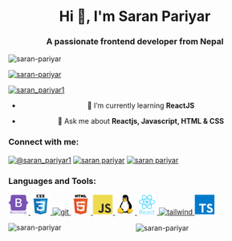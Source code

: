 
<center>
<h1 align="center">Hi 👋, I'm Saran Pariyar</h1>
<h3 align="center">A passionate frontend developer from Nepal</h3>

<p align="left"> <img src="https://komarev.com/ghpvc/?username=saran-pariyar&label=Profile%20views&color=0e75b6&style=flat" alt="saran-pariyar" /> </p>

<p align="left"> <a href="https://github.com/ryo-ma/github-profile-trophy"><img src="https://github-profile-trophy.vercel.app/?username=Saran-pariyar" alt="saran-pariyar" /></a> </p>

<p align="left"> <a href="https://twitter.com/saran_pariyar1" target="blank"><img src="https://img.shields.io/twitter/follow/saran_pariyar1?logo=twitter&style=for-the-badge" alt="saran_pariyar1" /></a> </p>

  
- 🌱 I’m currently learning **ReactJS**

- 💬 Ask me about **Reactjs, Javascript, HTML & CSS**


<h3 align="left">Connect with me:</h3>
<p align="left">
<a href="[https://twitter.com/saran_pariyar1](https://twitter.com/saran_pariyar1)" target="blank"><img align="center" src="https://raw.githubusercontent.com/rahuldkjain/github-profile-readme-generator/master/src/images/icons/Social/twitter.svg" alt="@saran_pariyar1" height="30" width="40" /></a>
<a href="[https://linkedin.com/in/Saran Pariyar](https://www.linkedin.com/in/saran-pariyar-5078b5217/)" target="blank"><img align="center" src="https://raw.githubusercontent.com/rahuldkjain/github-profile-readme-generator/master/src/images/icons/Social/linked-in-alt.svg" alt="saran pariyar" height="30" width="40" /></a>
<a href="[https://fb.com/saran pariyar](https://www.facebook.com/saran.pariyar.50/)" target="blank"><img align="center" src="https://raw.githubusercontent.com/rahuldkjain/github-profile-readme-generator/master/src/images/icons/Social/facebook.svg" alt="saran pariyar" height="30" width="40" /></a>
</p>

<h3 align="left">Languages and Tools:</h3>
<p align="left"> <a href="https://getbootstrap.com" target="_blank" rel="noreferrer"> <img src="https://raw.githubusercontent.com/devicons/devicon/master/icons/bootstrap/bootstrap-plain-wordmark.svg" alt="bootstrap" width="40" height="40"/> </a> <a href="https://www.w3schools.com/css/" target="_blank" rel="noreferrer"> <img src="https://raw.githubusercontent.com/devicons/devicon/master/icons/css3/css3-original-wordmark.svg" alt="css3" width="40" height="40"/> </a> <a href="https://git-scm.com/" target="_blank" rel="noreferrer"> <img src="https://www.vectorlogo.zone/logos/git-scm/git-scm-icon.svg" alt="git" width="40" height="40"/> </a> <a href="https://www.w3.org/html/" target="_blank" rel="noreferrer"> <img src="https://raw.githubusercontent.com/devicons/devicon/master/icons/html5/html5-original-wordmark.svg" alt="html5" width="40" height="40"/> </a> <a href="https://developer.mozilla.org/en-US/docs/Web/JavaScript" target="_blank" rel="noreferrer"> <img src="https://raw.githubusercontent.com/devicons/devicon/master/icons/javascript/javascript-original.svg" alt="javascript" width="40" height="40"/> </a> <a href="https://www.linux.org/" target="_blank" rel="noreferrer"> <img src="https://raw.githubusercontent.com/devicons/devicon/master/icons/linux/linux-original.svg" alt="linux" width="40" height="40"/> </a> <a href="https://reactjs.org/" target="_blank" rel="noreferrer"> <img src="https://raw.githubusercontent.com/devicons/devicon/master/icons/react/react-original-wordmark.svg" alt="react" width="40" height="40"/> </a> <a href="https://tailwindcss.com/" target="_blank" rel="noreferrer"> <img src="https://www.vectorlogo.zone/logos/tailwindcss/tailwindcss-icon.svg" alt="tailwind" width="40" height="40"/> </a> <a href="https://www.typescriptlang.org/" target="_blank" rel="noreferrer"> <img src="https://raw.githubusercontent.com/devicons/devicon/master/icons/typescript/typescript-original.svg" alt="typescript" width="40" height="40"/> </a> </p>

<p><img align="left" src="https://github-readme-stats.vercel.app/api/top-langs?username=saran-pariyar&show_icons=true&locale=en&layout=compact" alt="saran-pariyar" /></p>

<p>&nbsp;<img align="center" src="https://github-readme-stats.vercel.app/api?username=saran-pariyar&show_icons=true&locale=en" alt="saran-pariyar" /></p>
</center>
